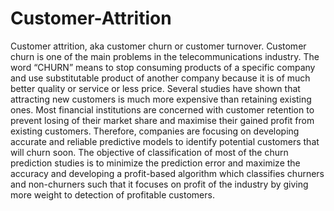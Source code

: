 # Customer-Attrition
Customer attrition, aka customer churn or customer turnover.
Customer churn is one of the main problems in the telecommunications industry. The word “CHURN” means to stop consuming products of a specific company and use substitutable product of another company because it is of much better quality or service or less price. Several studies have shown that attracting new customers is much more expensive than retaining existing ones. Most financial institutions are concerned with customer retention to prevent losing of their market share and maximise their gained profit from existing customers. Therefore, companies are focusing on developing accurate and reliable predictive models to identify potential customers that will churn soon.
The objective of classification of most of the churn prediction studies is to minimize the prediction error and maximize the accuracy and developing a profit-based algorithm which classifies churners and non-churners such that it focuses on profit of the industry by giving more weight to detection of profitable customers. 
